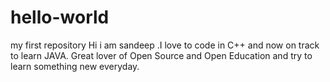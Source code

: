 # hello-world

my first repository
Hi i am sandeep .I love to code in C++ and now on track to learn JAVA.
Great lover of Open Source and Open Education and try to learn something new everyday.
